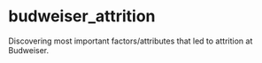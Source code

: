 # budweiser_attrition
Discovering most important factors/attributes that led to attrition at Budweiser.
